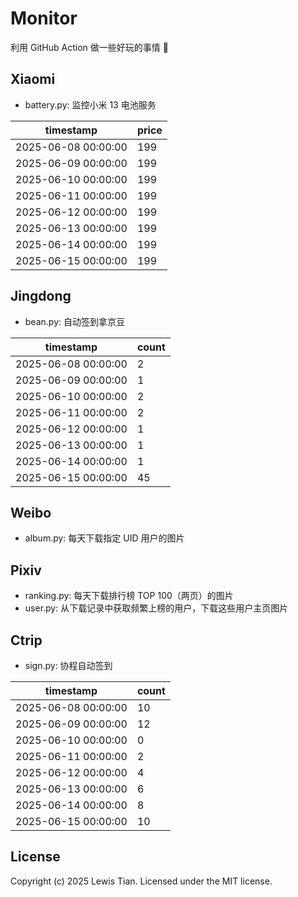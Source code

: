 # Monitor

利用 GitHub Action 做一些好玩的事情 🤣

## Xiaomi

- battery.py: 监控小米 13 电池服务

<!-- xiaomi13battery-start -->

| timestamp | price |
| --- | --- |
| 2025-06-08 00:00:00 | 199 |
| 2025-06-09 00:00:00 | 199 |
| 2025-06-10 00:00:00 | 199 |
| 2025-06-11 00:00:00 | 199 |
| 2025-06-12 00:00:00 | 199 |
| 2025-06-13 00:00:00 | 199 |
| 2025-06-14 00:00:00 | 199 |
| 2025-06-15 00:00:00 | 199 |

<!-- xiaomi13battery-end -->

## Jingdong

- bean.py: 自动签到拿京豆

<!-- jingdongbean-start -->

| timestamp | count |
| --- | --- |
| 2025-06-08 00:00:00 | 2 |
| 2025-06-09 00:00:00 | 1 |
| 2025-06-10 00:00:00 | 2 |
| 2025-06-11 00:00:00 | 2 |
| 2025-06-12 00:00:00 | 1 |
| 2025-06-13 00:00:00 | 1 |
| 2025-06-14 00:00:00 | 1 |
| 2025-06-15 00:00:00 | 45 |

<!-- jingdongbean-end -->

## Weibo

- album.py: 每天下载指定 UID 用户的图片

## Pixiv

- ranking.py: 每天下载排行榜 TOP 100（两页）的图片
- user.py: 从下载记录中获取频繁上榜的用户，下载这些用户主页图片

## Ctrip

- sign.py: 协程自动签到

<!-- ctrip_sign-start -->

| timestamp | count |
| --- | --- |
| 2025-06-08 00:00:00 | 10 |
| 2025-06-09 00:00:00 | 12 |
| 2025-06-10 00:00:00 | 0 |
| 2025-06-11 00:00:00 | 2 |
| 2025-06-12 00:00:00 | 4 |
| 2025-06-13 00:00:00 | 6 |
| 2025-06-14 00:00:00 | 8 |
| 2025-06-15 00:00:00 | 10 |

<!-- ctrip_sign-end -->

## License

Copyright (c) 2025 Lewis Tian. Licensed under the MIT license.
